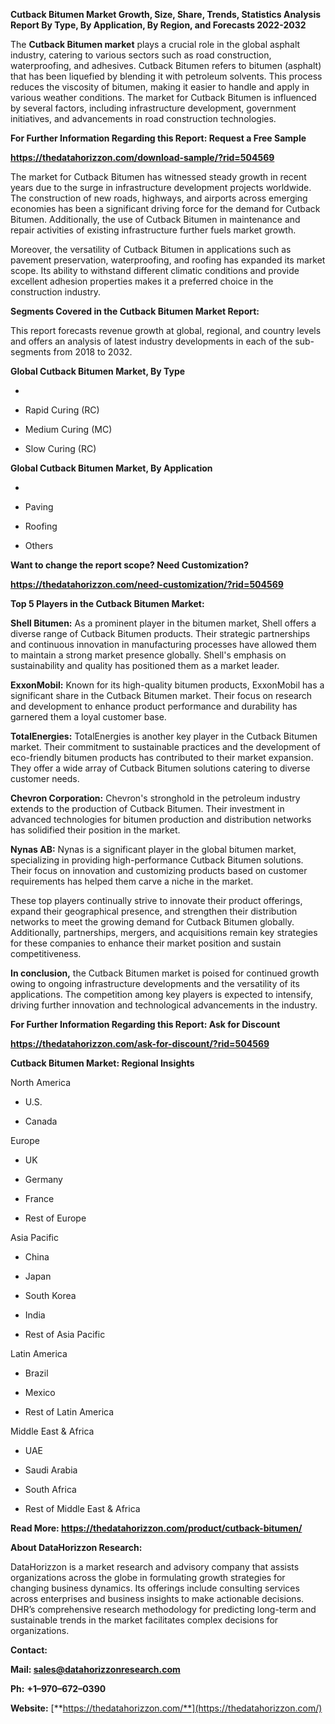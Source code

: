 **Cutback Bitumen Market Growth, Size, Share, Trends, Statistics
Analysis Report By Type, By Application, By Region, and Forecasts
2022-2032**

The **Cutback Bitumen market** plays a crucial role in the global
asphalt industry, catering to various sectors such as road construction,
waterproofing, and adhesives. Cutback Bitumen refers to bitumen
(asphalt) that has been liquefied by blending it with petroleum
solvents. This process reduces the viscosity of bitumen, making it
easier to handle and apply in various weather conditions. The market for
Cutback Bitumen is influenced by several factors, including
infrastructure development, government initiatives, and advancements in
road construction technologies.

**For Further Information Regarding this Report: Request a Free Sample**

**<https://thedatahorizzon.com/download-sample/?rid=504569>**

The market for Cutback Bitumen has witnessed steady growth in recent
years due to the surge in infrastructure development projects worldwide.
The construction of new roads, highways, and airports across emerging
economies has been a significant driving force for the demand for
Cutback Bitumen. Additionally, the use of Cutback Bitumen in maintenance
and repair activities of existing infrastructure further fuels market
growth.

Moreover, the versatility of Cutback Bitumen in applications such as
pavement preservation, waterproofing, and roofing has expanded its
market scope. Its ability to withstand different climatic conditions and
provide excellent adhesion properties makes it a preferred choice in the
construction industry.

**Segments Covered in the Cutback Bitumen Market Report:**

This report forecasts revenue growth at global, regional, and country
levels and offers an analysis of latest industry developments in each of
the sub-segments from 2018 to 2032.

**Global Cutback Bitumen Market, By Type**

-   

-   Rapid Curing (RC)

-   Medium Curing (MC)

-   Slow Curing (RC)

**Global Cutback Bitumen Market, By Application**

-   

-   Paving

-   Roofing

-   Others

**Want to change the report scope? Need Customization?**

**<https://thedatahorizzon.com/need-customization/?rid=504569>**

**Top 5 Players in the Cutback Bitumen Market:**

**Shell Bitumen:** As a prominent player in the bitumen market, Shell
offers a diverse range of Cutback Bitumen products. Their strategic
partnerships and continuous innovation in manufacturing processes have
allowed them to maintain a strong market presence globally. Shell's
emphasis on sustainability and quality has positioned them as a market
leader.

**ExxonMobil:** Known for its high-quality bitumen products, ExxonMobil
has a significant share in the Cutback Bitumen market. Their focus on
research and development to enhance product performance and durability
has garnered them a loyal customer base.

**TotalEnergies:** TotalEnergies is another key player in the Cutback
Bitumen market. Their commitment to sustainable practices and the
development of eco-friendly bitumen products has contributed to their
market expansion. They offer a wide array of Cutback Bitumen solutions
catering to diverse customer needs.

**Chevron Corporation:** Chevron's stronghold in the petroleum industry
extends to the production of Cutback Bitumen. Their investment in
advanced technologies for bitumen production and distribution networks
has solidified their position in the market.

**Nynas AB:** Nynas is a significant player in the global bitumen
market, specializing in providing high-performance Cutback Bitumen
solutions. Their focus on innovation and customizing products based on
customer requirements has helped them carve a niche in the market.

These top players continually strive to innovate their product
offerings, expand their geographical presence, and strengthen their
distribution networks to meet the growing demand for Cutback Bitumen
globally. Additionally, partnerships, mergers, and acquisitions remain
key strategies for these companies to enhance their market position and
sustain competitiveness.

**In conclusion,** the Cutback Bitumen market is poised for continued
growth owing to ongoing infrastructure developments and the versatility
of its applications. The competition among key players is expected to
intensify, driving further innovation and technological advancements in
the industry.

**For Further Information Regarding this Report: Ask for Discount**

**<https://thedatahorizzon.com/ask-for-discount/?rid=504569>**

**Cutback Bitumen Market: Regional Insights**

North America

-   U.S.

-   Canada

Europe

-   UK

-   Germany

-   France

-   Rest of Europe

Asia Pacific

-   China

-   Japan

-   South Korea

-   India

-   Rest of Asia Pacific

Latin America

-   Brazil

-   Mexico

-   Rest of Latin America

Middle East & Africa

-   UAE

-   Saudi Arabia

-   South Africa

-   Rest of Middle East & Africa

**Read More: <https://thedatahorizzon.com/product/cutback-bitumen/>**

**About DataHorizzon Research:**

DataHorizzon is a market research and advisory company that assists
organizations across the globe in formulating growth strategies for
changing business dynamics. Its offerings include consulting services
across enterprises and business insights to make actionable decisions.
DHR’s comprehensive research methodology for predicting long-term and
sustainable trends in the market facilitates complex decisions for
organizations.

**Contact:**

**Mail: <sales@datahorizzonresearch.com>**

**Ph:** **+1–970–672–0390**

**Website:**
[**https://thedatahorizzon.com/**](https://thedatahorizzon.com/)
